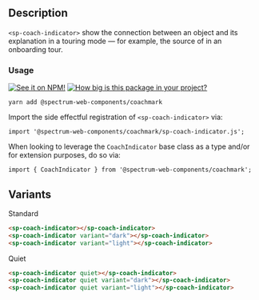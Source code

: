 ## Description

`<sp-coach-indicator>` show the connection between an object and its explanation in a touring mode — for example, the source of <sp-coachmark> in an onboarding tour.

### Usage

[![See it on NPM!](https://img.shields.io/npm/v/@spectrum-web-components/coach-indicator?style=for-the-badge)](https://www.npmjs.com/package/@spectrum-web-components/coach-indicator)
[![How big is this package in your project?](https://img.shields.io/bundlephobia/minzip/@spectrum-web-components/coach-indicator?style=for-the-badge)](https://bundlephobia.com/result?p=@spectrum-web-components/coach-indicator)

```
yarn add @spectrum-web-components/coachmark
```

Import the side effectful registration of `<sp-coach-indicator>` via:

```
import '@spectrum-web-components/coachmark/sp-coach-indicator.js';
```

When looking to leverage the `CoachIndicator` base class as a type and/or for extension purposes, do so via:

```
import { CoachIndicator } from '@spectrum-web-components/coachmark';
```

## Variants

<sp-tabs selected="standard" auto label="Variant Options">
<sp-tab value="standard">Standard</sp-tab>
<sp-tab-panel value="standard">

```html
<sp-coach-indicator></sp-coach-indicator>
<sp-coach-indicator variant="dark"></sp-coach-indicator>
<sp-coach-indicator variant="light"></sp-coach-indicator>
```

</sp-tab-panel>
<sp-tab value="quiet">Quiet</sp-tab>
<sp-tab-panel value="quiet">

```html
<sp-coach-indicator quiet></sp-coach-indicator>
<sp-coach-indicator quiet variant="dark"></sp-coach-indicator>
<sp-coach-indicator quiet variant="light"></sp-coach-indicator>
```

</sp-tab-panel>
</sp-tabs>

